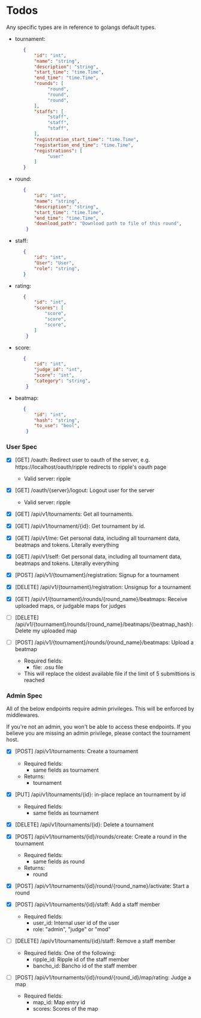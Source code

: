 # Todos

Any specific types are in reference to golangs default types.

- tournament:
    ```json
       {
           "id": "int",
           "name": "string",
           "description": "string",
           "start_time": "time.Time",
           "end_time": "time.Time",
           "rounds": [
                "round",
                "round",
                "round",
           ],
           "staffs": [
                "staff",
                "staff",
                "staff",
           ],
           "registration_start_time": "time.Time",
           "registartion_end_time": "time.Time",
           "registrations": [
                "user"
           ]
       }
    ```

- round:
    ```json
       {
           "id": "int",
           "name": "string",
           "description": "string",
           "start_time": "time.Time",
           "end_time": "time.Time",
           "download_path": "Download path to file of this round",
        }
    ```

- staff:
    ```json
       {
           "id": "int",
           "User": "User",
           "role": "string",
       }
    ```

- rating:
    ```json
       {
           "id": "int",
           "scores": [
               "score",
               "score",
               "score",
           ]
        }
    ```

- score:
    ```json
       {
           "id": "int",
           "judge_id": "int",
           "score": "int",
           "category": "string",
        }
    ```


- beatmap:
    ```json
       {
           "id": "int",
           "hash": "string",
           "to_use": "bool",
        }
    ```

### User Spec

- [x] [GET] /oauth: Redirect user to oauth of the server, e.g. https://localhost/oauth/ripple redirects to ripple's oauth page
  - Valid server: ripple

- [x] [GET] /oauth/{server}/logout: Logout user for the server
  - Valid server: ripple

- [x] [GET] /api/v1/tournaments: Get all tournaments.

- [x] [GET] /api/v1/tournament/{id}: Get tournament by id.

- [x] [GET] /api/v1/me: Get personal data, including all tournament data, beatmaps and tokens. Literally everything

- [x] [GET] /api/v1/self: Get personal data, including all tournament data, beatmaps and tokens. Literally everything

- [X] [POST] /api/v1/{tournament}/registration: Signup for a tournament

- [X] [DELETE] /api/v1/{tournament}/registration: Unsignup for a tournament

- [X] [GET] /api/v1/{tournament}/rounds/{round_name}/beatmaps: Receive uploaded maps, or judgable maps for judges

- [ ] [DELETE] /api/v1/{tournament}/rounds/{round_name}/beatmaps/{beatmap_hash}: Delete my uploaded map

- [ ] [POST] /api/v1/{tournament}/rounds/{round_name}/beatmaps: Upload a beatmap
  - Required fields:
    - file: .osu file
  - This will replace the oldest available file if the limit of 5 submittions is reached

### Admin Spec

All of the below endpoints require admin privileges. This will be enforced by middlewares.

If you're not an admin, you won't be able to access these endpoints. If you believe you are missing an admin privilege, please contact the tournament host.

- [X] [POST] /api/v1/tournaments: Create a tournament
  - Required fields:
    - same fields as tournament
  - Returns:
    - tournament

- [x] [PUT] /api/v1/tournaments/{id}: in-place replace an tournament by id
  - Required fields:
    - same fields as tournament

- [X] [DELETE] /api/v1/tournaments/{id}: Delete a tournament

- [x] [POST] /api/v1/tournaments/{id}/rounds/create: Create a round in the tournament
  - Required fields:
    - same fields as round
  - Returns:
    - round

- [x] [POST] /api/v1/tournaments/{id}/round/{round_name}/activate: Start a round

- [X] [POST] /api/v1/tournaments/{id}/staff: Add a staff member
  - Required fields:
    - user_id: Internal user id of the user
    - role: "admin", "judge" or "mod"

- [ ] [DELETE] /api/v1/tournaments/{id}/staff: Remove a staff member
  - Required fields:
    One of the following:
      - ripple_id: Ripple id of the staff member
      - bancho_id: Bancho id of the staff member

- [ ] [POST] /api/v1/tournaments/{id}/round/{round_id}/map/rating: Judge a map
  - Required fields:
    - map_id: Map entry id
    - scores: Scores of the map


    